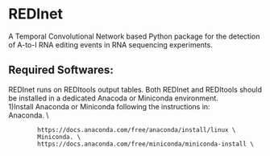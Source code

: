 # REDInet
A Temporal Convolutional Network based Python package for the detection of A-to-I RNA editing events in RNA sequencing experiments.

## **Required Softwares**:
REDInet runs on REDItools output tables. Both REDInet and REDItools should be installed in a dedicated Anacoda or Miniconda environment.  
1)Install Anaconda or Miniconda following the instructions in: \
            Anaconda. \ 
            
            https://docs.anaconda.com/free/anaconda/install/linux \
            Miniconda. \
            https://docs.anaconda.com/free/miniconda/miniconda-install \
 
